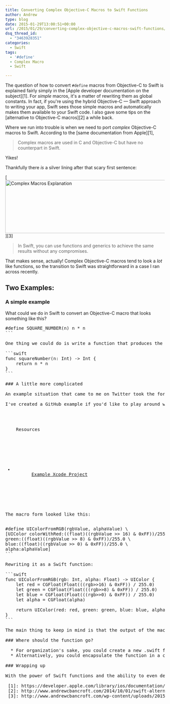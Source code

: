 ```yaml
---
title: Converting Complex Objective-C Macros to Swift Functions
author: Andrew
type: blog
date: 2015-01-29T13:00:51+00:00
url: /2015/01/29/converting-complex-objective-c-macros-swift-functions/
dsq_thread_id:
  - "3463928351"
categories:
  - Swift
tags:
  - '#define'
  - Complex Macro
  - Swift

---
```

The question of how to convert `#define` macros from Objective-C to Swift is explained fairly simply in the [Apple developer documentation on the subject][1]. For _simple_ macros, it's a matter of rewriting them as global constants. In fact, if you're using the hybrid Objective-C &#8212; Swift approach to writing your app, Swift sees those simple macros and automatically makes them available to your Swift code. I also gave some tips on the [alternative to Objective-C macros][2] a while back.

Where we run into trouble is when we need to port _complex_ Objective-C macros to Swift. According to the [same documentation from Apple][1],

> Complex macros are used in C and Objective-C but have no counterpart in Swift. 

Yikes!

Thankfully there _is_ a silver lining after that scary first sentence:

[<img src="http://www.andrewcbancroft.com/wp-content/uploads/2015/01/complex_macros.png" alt="Complex Macros Explanation" width="670" height="168" class="alignnone size-full wp-image-11214" srcset="https://www.andrewcbancroft.com/wp-content/uploads/2015/01/complex_macros.png 670w, https://www.andrewcbancroft.com/wp-content/uploads/2015/01/complex_macros-300x75.png 300w" sizes="(max-width: 670px) 100vw, 670px" />][3]

> In Swift, you can use functions and generics to achieve the same results without any compromises.

That makes sense, actually! Complex Objective-C macros tend to look a _lot_ like functions, so the transition to Swift was straightforward in a case I ran across recently.

## Two Examples:

### A simple example

What could we do in Swift to convert an Objective-C macro that looks something like this?

<pre class="lang:objc decode:true " >#define SQUARE_NUMBER(n) n * n
```

One thing we could do is write a function that produces the same thing:

```swift
func squareNumber(n: Int) -> Int {
    return n * n
}
```

### A little more complicated

An example situation that came to me on Twitter took the form of converting a macro that was a little more complicated than the simple example just presented. The input to the complex macro was a color, represented as a hexadecimal value, along with an alpha, represented as a float. The output? A `UIColor` instance based on some bitwise manipulations to that hex value.

I've created a GitHub example if you'd like to play around with everything. The relevant code is reproduced below&#8230;

<div class="resources">
  <div class="resources-header">
    Resources
  </div>
  
  <ul class="resources-content">
    <li>
      <i class="fab fa-github fa-lg"></i> <a href="https://github.com/andrewcbancroft/ConvertComplexMacroExample" onclick="_gaq.push(['_trackEvent', 'outbound-article', 'https://github.com/andrewcbancroft/ConvertComplexMacroExample', 'Example Xcode Project']);" title="Convert Complex Macro Example Project">Example Xcode Project</a>
    </li>
  </ul>
</div>

The macro form looked like this:

<pre class="lang:objc decode:true " >#define UIColorFromRGB(rgbValue, alphaValue) \
[UIColor colorWithRed:((float)((rgbValue >> 16) & 0xFF))/255.0 \
green:((float)((rgbValue >> 8) & 0xFF))/255.0 \
blue:((float)((rgbValue >> 0) & 0xFF))/255.0 \
alpha:alphaValue]
```

Rewriting it as a Swift function:

```swift
func UIColorFromRGB(rgb: Int, alpha: Float) -> UIColor {
    let red = CGFloat(Float(((rgb>>16) & 0xFF)) / 255.0)
    let green = CGFloat(Float(((rgb>>8) & 0xFF)) / 255.0)
    let blue = CGFloat(Float(((rgb>>0) & 0xFF)) / 255.0)
    let alpha = CGFloat(alpha)
    
    return UIColor(red: red, green: green, blue: blue, alpha: alpha)
}
```

The main thing to keep in mind is that the output of the macro/function is the focus. The internals could change to better-adapt to Swift's features if you desire. If the macro was ugly inside, make it nice in Swift!

### Where should the function go?

  * For organization's sake, you could create a new .swift file and place the function inside it at the global level. This would provide the most convenient transition for your Objective-C to Swift conversion, because `#defines` were available wherever you imported the Objective-C header file.
  * Alternatively, you could encapsulate the function in a class/struct/enum.

### Wrapping up

With the power of Swift functions and the ability to even declare and use them globally, converting complex macros to a better Swift alternative is much less daunting than you might expect.

 [1]: https://developer.apple.com/library/ios/documentation/Swift/Conceptual/BuildingCocoaApps/InteractingWithCAPIs.html#//apple_ref/doc/uid/TP40014216-CH8-XID_20
 [2]: http://www.andrewcbancroft.com/2014/10/01/swift-alternative-to-objective-c-macros/
 [3]: http://www.andrewcbancroft.com/wp-content/uploads/2015/01/complex_macros.png